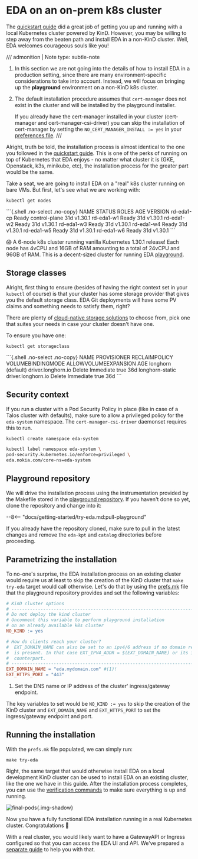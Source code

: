 # EDA on an on-prem k8s cluster

The [quickstart guide](../../getting-started/installation-process.md) did a great job of getting you up and running with a local Kubernetes cluster powered by KinD. However, you may be willing to step away from the beaten path and install EDA in a non-KinD cluster. Well, EDA welcomes courageous souls like you!

/// admonition | Note
    type: subtle-note

1. In this section we are not going into the details of how to install EDA in a production setting, since there are many environment-specific considerations to take into account. Instead, we will focus on bringing up the **playground** environment on a non-KinD k8s cluster.
2. The default installation procedure assumes that `cert-manager` does not exist in the cluster and will be installed by the playground installer.

    If you already have the cert-manager installed in your cluster (cert-manager and cert-manager-csi-driver) you can skip the installation of cert-manager by setting the `NO_CERT_MANAGER_INSTALL := yes` in your [preferences file](../customize-install.md#preferences-file).
///

Alright, truth be told, the installation process is almost identical to the one you followed in the [quickstart guide](../../getting-started/try-eda.md). This is one of the perks of running on top of Kubernetes that EDA enjoys - no matter what cluster it is (GKE, Openstack, k3s, minikube, etc), the installation process for the greater part would be the same.

Take a seat, we are going to install EDA on a "real" k8s cluster running on bare VMs. But first, let's see what we are working with:

```{.shell .no-select}
kubectl get nodes
```

<div class="embed-result highlight">
```{.shell .no-select .no-copy}
NAME         STATUS   ROLES           AGE   VERSION
rd-eda1-cp   Ready    control-plane   31d   v1.30.1
rd-eda1-w1   Ready    <none>          31d   v1.30.1
rd-eda1-w2   Ready    <none>          31d   v1.30.1
rd-eda1-w3   Ready    <none>          31d   v1.30.1
rd-eda1-w4   Ready    <none>          31d   v1.30.1
rd-eda1-w5   Ready    <none>          31d   v1.30.1
rd-eda1-w6   Ready    <none>          31d   v1.30.1
```
</div>

:scream: A 6-node k8s cluster running vanilla Kubernetes 1.30.1 release! Each node has 4vCPU and 16GB of RAM amounting to a total of 24vCPU and 96GB of RAM. This is a decent-sized cluster for running EDA [playground][pg-repo].

## Storage classes

Alright, first thing to ensure (besides of having the right context set in your `kubectl` of course) is that your cluster has some storage provider that gives you the default storage class. EDA Git deployments will have some PV claims and something needs to satisfy them, right?

There are plenty of [cloud-native storage solutions](https://landscape.cncf.io/guide#runtime--cloud-native-storage) to choose from, pick one that suites your needs in case your cluster doesn't have one.

To ensure you have one:

```{.shell .no-select}
kubectl get storageclass
```

<div class="embed-result highlight">
```{.shell .no-select .no-copy}
NAME                 PROVISIONER          RECLAIMPOLICY   VOLUMEBINDINGMODE   ALLOWVOLUMEEXPANSION   AGE
longhorn (default)   driver.longhorn.io   Delete          Immediate           true                   36d
longhorn-static      driver.longhorn.io   Delete          Immediate           true                   36d
```
</div>

## Security context

If you run a cluster with a Pod Security Policy in place (like in case of a Talos cluster with defaults), make sure to allow a privileged policy for the `eda-system` namespace. The `cert-manager-csi-driver` daemonset requires this to run.

```{.bash .no-select}
kubectl create namespace eda-system

kubectl label namespace eda-system \
pod-security.kubernetes.io/enforce=privileged \
eda.nokia.com/core-ns=eda-system
```

## Playground repository

We will drive the installation process using the instrumentation provided by the Makefile stored in the [playground repository][pg-repo]. If you haven't done so yet, clone the repository and change into it:

--8<-- "docs/getting-started/try-eda.md:pull-playground"

If you already have the repository cloned, make sure to pull in the latest changes and remove the `eda-kpt` and `catalog` directories before proceeding.

## Parametrizing the installation

To no-one's surprise, the EDA installation process on an existing cluster would require us at least to skip the creation of the KinD cluster that `make try-eda` target would call otherwise. Let's do that by using the [prefs.mk](../../getting-started/installation-process.md#configure-your-deployment) file that the playground repository provides and set the following variables:

```makefile
# KinD cluster options
# -----------------------------------------------------------------------------|
# Do not deploy the kind cluster
# Uncomment this variable to perform playground installation
# on an already available k8s cluster
NO_KIND := yes

# How do clients reach your cluster?
#  EXT_DOMAIN_NAME can also be set to an ipv4/6 address if no domain record
#  is present. In that case EXT_IPV4_ADDR = $(EXT_DOMAIN_NAME) or its ipv6
#  counterpart.
# -----------------------------------------------------------------------------|
EXT_DOMAIN_NAME = "eda.mydomain.com" #(1)!
EXT_HTTPS_PORT = "443"
```

1. Set the DNS name or IP address of the cluster' ingress/gateway endpoint.

The key variables to set would be `NO_KIND := yes` to skip the creation of the KinD cluster and `EXT_DOMAIN_NAME` and `EXT_HTTPS_PORT` to set the ingress/gateway endpoint and port.

## Running the installation

With the `prefs.mk` file populated, we can simply run:

```{.shell .no-select}
make try-eda
```

Right, the same target that would otherwise install EDA on a local development KinD cluster can be used to install EDA on an existing cluster, like the one we have in this guide. After the installation process completes, you can use the [verification commands](../../getting-started/verification.md) to make sure everything is up and running.

![final-pods](https://gitlab.com/rdodin/pics/-/wikis/uploads/55b10f7ea1b74501ee2434641e17edc4/piceda1.webp){.img-shadow}

Now you have a fully functional EDA installation running in a real Kubernetes cluster. Congratulations :partying_face:

With a real cluster, you would likely want to have a GatewayAPI or Ingress configured so that you can access the EDA UI and API. We've prepared a [separate guide](../exposing-ui-api.md) to help you with that.

[pg-repo]: https://github.com/nokia-eda/playground

